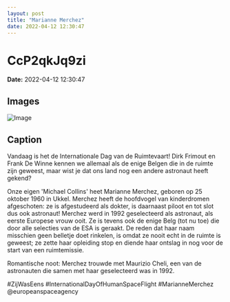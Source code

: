```yaml
---
layout: post
title: "Marianne Merchez"
date: 2022-04-12 12:30:47
---
```


# CcP2qkJq9zi

**Date:** 2022-04-12 12:30:47

## Images

![Image](/zij.was.eens/images/CcP2qkJq9zi_0.jpg)

## Caption

Vandaag is het de Internationale Dag van de Ruimtevaart! Dirk Frimout en Frank De Winne kennen we allemaal als de enige Belgen die in de ruimte zijn geweest, maar wist je dat ons land nog een andere astronaut heeft gekend? 

Onze eigen 'Michael Collins' heet Marianne Merchez, geboren op 25 oktober 1960 in Ukkel. Merchez heeft de hoofdvogel van kinderdromen afgeschoten: ze is afgestudeerd als dokter, is daarnaast piloot en tot slot dus ook astronaut! Merchez werd in 1992 geselecteerd als astronaut, als eerste Europese vrouw ooit. Ze is tevens ook de enige Belg (tot nu toe) die door alle selecties van de ESA is geraakt. De reden dat haar naam misschien geen belletje doet rinkelen, is omdat ze nooit echt in de ruimte is geweest; ze zette haar opleiding stop en diende haar ontslag in nog voor de start van een ruimtemissie. 

Romantische noot: Merchez trouwde met Maurizio Cheli, een van de astronauten die samen met haar geselecteerd was in 1992.

#ZijWasEens #InternationalDayOfHumanSpaceFlight #MarianneMerchez @europeanspaceagency

